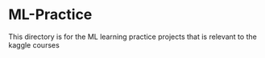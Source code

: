 # ML-Practice
This directory is for the ML learning practice projects that is relevant to the kaggle courses
